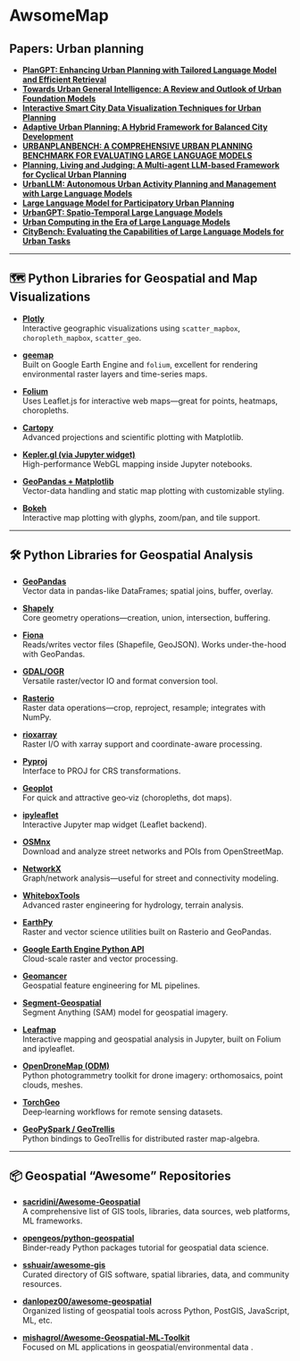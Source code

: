 # AwsomeMap

## Papers: Urban planning


- **[PlanGPT: Enhancing Urban Planning with Tailored Language Model and Efficient Retrieval](https://arxiv.org/pdf/2402.19273)**
- **[Towards Urban General Intelligence: A Review and Outlook of Urban Foundation Models](https://arxiv.org/pdf/2402.01749)**
- **[Interactive Smart City Data Visualization Techniques for Urban Planning](https://www.researchgate.net/profile/Yongjie-Li-6/publication/389324618_Interactive_Smart_City_Data_Visualization_Techniques_for_Urban_Planning/links/67bea097207c0c20fa9755fb/Interactive-Smart-City-Data-Visualization-Techniques-for-Urban-Planning.pdf)**
- **[Adaptive Urban Planning: A Hybrid Framework for Balanced City Development](https://arxiv.org/pdf/2412.15349)**
- **[URBANPLANBENCH: A COMPREHENSIVE URBAN PLANNING BENCHMARK FOR EVALUATING LARGE LANGUAGE MODELS](https://openreview.net/pdf?id=Dl5JaX7zoN)**
- **[Planning, Living and Judging: A Multi-agent LLM-based Framework for Cyclical Urban Planning](https://arxiv.org/pdf/2412.20505)**
- **[UrbanLLM: Autonomous Urban Activity Planning and Management with Large Language Models](https://aclanthology.org/2024.findings-emnlp.98.pdf)**
- **[Large Language Model for Participatory Urban Planning](https://arxiv.org/pdf/2402.17161)**
- **[UrbanGPT: Spatio-Temporal Large Language Models](https://arxiv.org/pdf/2403.00813)**
- **[Urban Computing in the Era of Large Language Models](https://arxiv.org/pdf/2504.02009)**
- **[CityBench: Evaluating the Capabilities of Large Language Models for Urban Tasks](https://arxiv.org/pdf/2406.13945)**


---
## 🗺️ Python Libraries for Geospatial and Map Visualizations 

- **[Plotly](https://plotly.com/python/maps/)**  
  Interactive geographic visualizations using `scatter_mapbox`, `choropleth_mapbox`, `scatter_geo`.

- **[geemap](https://geemap.org/)**  
  Built on Google Earth Engine and `folium`, excellent for rendering environmental raster layers and time-series maps.

- **[Folium](https://python-visualization.github.io/folium/)**  
  Uses Leaflet.js for interactive web maps—great for points, heatmaps, choropleths.

- **[Cartopy](https://scitools.org.uk/cartopy/)**  
  Advanced projections and scientific plotting with Matplotlib.

- **[Kepler.gl (via Jupyter widget)](https://docs.kepler.gl/docs/keplergl-jupyter)**  
  High-performance WebGL mapping inside Jupyter notebooks.

- **[GeoPandas + Matplotlib](https://geopandas.org/en/stable/docs/user_guide/mapping.html)**  
  Vector-data handling and static map plotting with customizable styling.

- **[Bokeh](https://docs.bokeh.org)**  
  Interactive map plotting with glyphs, zoom/pan, and tile support.

---

## 🛠️ Python Libraries for Geospatial Analysis

- **[GeoPandas](https://geopandas.org/)**  
  Vector data in pandas-like DataFrames; spatial joins, buffer, overlay.

- **[Shapely](https://shapely.org/)**  
  Core geometry operations—creation, union, intersection, buffering.

- **[Fiona](https://fiona.readthedocs.io/)**  
  Reads/writes vector files (Shapefile, GeoJSON). Works under-the-hood with GeoPandas.

- **[GDAL/OGR](https://gdal.org/)**  
  Versatile raster/vector IO and format conversion tool.

- **[Rasterio](https://rasterio.readthedocs.io/)**  
  Raster data operations—crop, reproject, resample; integrates with NumPy.

- **[rioxarray](https://corteva.github.io/rioxarray/)**  
  Raster I/O with xarray support and coordinate-aware processing.

- **[Pyproj](https://pyproj4.github.io/pyproj/stable/)**  
  Interface to PROJ for CRS transformations.

- **[Geoplot](https://residentmario.github.io/geoplot/)**  
  For quick and attractive geo‑viz (choropleths, dot maps).

- **[ipyleaflet](https://ipyleaflet.readthedocs.io/)**  
  Interactive Jupyter map widget (Leaflet backend).

- **[OSMnx](https://github.com/gboeing/osmnx)**  
  Download and analyze street networks and POIs from OpenStreetMap.

- **[NetworkX](https://networkx.org/)**  
  Graph/network analysis—useful for street and connectivity modeling.

- **[WhiteboxTools](https://github.com/jblindsay/whitebox-tools)**  
  Advanced raster engineering for hydrology, terrain analysis.

- **[EarthPy](https://earthpy.readthedocs.io/)**  
  Raster and vector science utilities built on Rasterio and GeoPandas.

- **[Google Earth Engine Python API](https://developers.google.com/earth-engine/python)**  
  Cloud-scale raster and vector processing.

- **[Geomancer](https://github.com/geomancer-ai/geomancer)**  
  Geospatial feature engineering for ML pipelines.

- **[Segment‑Geospatial](https://github.com/opengeos/segment-geospatial)**  
  Segment Anything (SAM) model for geospatial imagery.

- **[Leafmap](https://github.com/opengeos/leafmap)**  
  Interactive mapping and geospatial analysis in Jupyter, built on Folium and ipyleaflet.

- **[OpenDroneMap (ODM)](https://github.com/OpenDroneMap/ODM)**  
  Python photogrammetry toolkit for drone imagery: orthomosaics, point clouds, meshes.

- **[TorchGeo](https://github.com/microsoft/torchgeo)**  
  Deep‑learning workflows for remote sensing datasets.

- **[GeoPySpark / GeoTrellis](https://github.com/locationtech/geopyspark)**  
  Python bindings to GeoTrellis for distributed raster map-algebra.

---

## 📦 Geospatial “Awesome” Repositories

- **[sacr​idini/Awesome‑Geospatial](https://github.com/sacridini/Awesome-Geospatial)**  
  A comprehensive list of GIS tools, libraries, data sources, web platforms, ML frameworks.

- **[opengeos/python‑geospatial](https://github.com/opengeos/python-geospatial)**  
  Binder‑ready Python packages tutorial for geospatial data science.

- **[sshuair/awesome‑gis](https://github.com/sshuair/awesome-gis)**  
  Curated directory of GIS software, spatial libraries, data, and community resources.

- **[danlopez00/awesome‑geospatial](https://github.com/danlopez00/awesome-geospatial)**  
  Organized listing of geospatial tools across Python, PostGIS, JavaScript, ML, etc.

- **[mishagrol/Awesome‑Geospatial‑ML‑Toolkit](https://github.com/mishagrol/Awesome-Geospatial-ML-Toolkit)**  
  Focused on ML applications in geospatial/environmental data .


